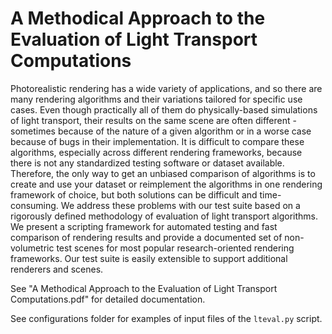 # A Methodical Approach to the Evaluation of Light Transport Computations
Photorealistic rendering has a wide variety of applications, and so there are many rendering algorithms and their variations tailored for specific use cases. Even though practically all of them do physically-based simulations of light transport, their results on the same scene are often different - sometimes because of the nature of a given algorithm or in a worse case because of bugs in their implementation. It is difficult to compare these algorithms, especially across different rendering frameworks, because there is not any standardized testing software or dataset available. Therefore, the only way to get an unbiased comparison of algorithms is to create and use your dataset or reimplement the algorithms in one rendering framework of choice, but both solutions can be difficult and time-consuming. We address these problems with our test suite based on a rigorously defined methodology of evaluation of light transport algorithms. We present a scripting framework for automated testing and fast comparison of rendering results and provide a documented set of non-volumetric test scenes for most popular research-oriented rendering frameworks. Our test suite is easily extensible to support additional renderers and scenes.

See "A Methodical Approach to the Evaluation of Light Transport Computations.pdf" for detailed documentation.

See configurations folder for examples of input files of the `lteval.py` script.
